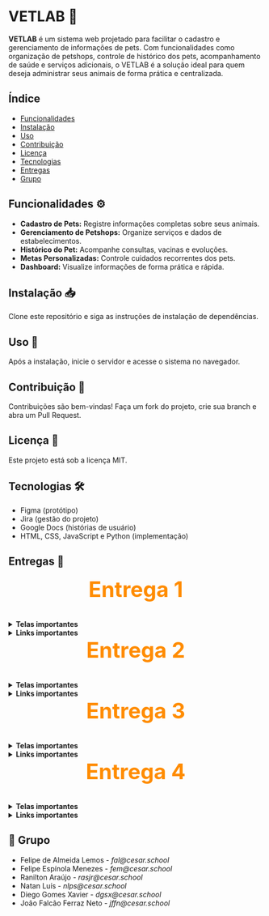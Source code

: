 <h1><b>VETLAB 🐶</b></h1>

<p>
<b>VETLAB</b> é um sistema web projetado para facilitar o cadastro e gerenciamento de informações de pets.  
Com funcionalidades como organização de petshops, controle de histórico dos pets, acompanhamento de saúde e serviços adicionais, o VETLAB é a solução ideal para quem deseja administrar seus animais de forma prática e centralizada.  
</p>

<h2>Índice</h2>
<ul>
  <li><a href="#funcionalidades">Funcionalidades</a></li>
  <li><a href="#instalacao">Instalação</a></li>
  <li><a href="#uso">Uso</a></li>
  <li><a href="#contribuicao">Contribuição</a></li>
  <li><a href="#licenca">Licença</a></li>
  <li><a href="#tecnologias">Tecnologias</a></li>
  <li><a href="#entregas">Entregas</a></li>
  <li><a href="#grupo">Grupo</a></li>
</ul>

<h2 id="funcionalidades">Funcionalidades ⚙️</h2>
<ul>
  <li><b>Cadastro de Pets:</b> Registre informações completas sobre seus animais.</li>
  <li><b>Gerenciamento de Petshops:</b> Organize serviços e dados de estabelecimentos.</li>
  <li><b>Histórico do Pet:</b> Acompanhe consultas, vacinas e evoluções.</li>
  <li><b>Metas Personalizadas:</b> Controle cuidados recorrentes dos pets.</li>
  <li><b>Dashboard:</b> Visualize informações de forma prática e rápida.</li>
</ul>

<h2 id="instalacao">Instalação 📥</h2>
<p>Clone este repositório e siga as instruções de instalação de dependências.</p>

<h2 id="uso">Uso 🚀</h2>
<p>Após a instalação, inicie o servidor e acesse o sistema no navegador.</p>

<h2 id="contribuicao">Contribuição 🤝</h2>
<p>Contribuições são bem-vindas! Faça um fork do projeto, crie sua branch e abra um Pull Request.</p>

<h2 id="licenca">Licença 📜</h2>
<p>Este projeto está sob a licença MIT.</p>

<h2 id="tecnologias">Tecnologias 🛠️</h2>
<ul>
  <li>Figma (protótipo)</li>
  <li>Jira (gestão do projeto)</li>
  <li>Google Docs (histórias de usuário)</li>
  <li>HTML, CSS, JavaScript e Python (implementação)</li>
</ul>

<h2 id="entregas">Entregas 📄</h2>

<h2 style="text-align:center; font-size:3em; color:#FF8C00; margin-top:0;">Entrega 1</h2>

<details>
  <summary><b>Telas importantes</b></summary>
  <p><b>Quadros e backlog do Jira</b></p>
  <img width="1615" height="693" alt="image" src="https://github.com/user-attachments/assets/c27a9be5-6780-4c7a-a8f5-9c5431e35e00" />
  <img width="1561" height="413" alt="image" src="https://github.com/user-attachments/assets/3dcf08af-42d2-432a-88c5-ec78a346afe5" />
  <img width="1596" height="706" alt="image" src="https://github.com/user-attachments/assets/d68b6d0d-b919-480b-88e9-54a17a88ae07" />
</details>

<details>
  <summary><b>Links importantes</b></summary>
  [**Figma**](https://www.figma.com/design/Z7vgjyxh6KX3w8wGwW9OBX/Untitled?node-id=0-1&m=dev&t=w8JcMUNf87TNghrp-1)  
  [**Histórias**](https://docs.google.com/document/d/1iX8sOVrvuNe5e-3l2RcnAq2qmmCpz37GCDBJvqEitz4/edit?usp=sharing)  
  [**Jira**](https://cesar-team-p4240efs.atlassian.net/jira/software/projects/VL/boards/2/backlog)  
  [**Apresentação do protótipo**](https://www.youtube.com/watch?v=ZgMttZb-H08)  
</details>


<h2 style="text-align:center; font-size:3em; color:#FF8C00; margin-top:0;">Entrega 2</h2>

<details>
  <summary><b>Telas importantes</b></summary>
  <p><b>Implementações iniciais do sistema</b></p>
  <img width="1600" alt="image" src="https://github.com/user-attachments/assets/exemplo1.png" />
  <img width="1600" alt="image" src="https://github.com/user-attachments/assets/exemplo2.png" />
  <img width="1600" alt="image" src="https://github.com/user-attachments/assets/exemplo3.png" />
</details>

<details>
  <summary><b>Links importantes</b></summary>
  [**Figma (atualizado)**](https://www.figma.com/design/Z7vgjyxh6KX3w8wGwW9OBX/Untitled?node-id=0-1&m=dev&t=w8JcMUNf87TNghrp-1)  
  [**Histórias no Google Docs**](https://docs.google.com/document/d/1iX8sOVrvuNe5e-3l2RcnAq2qmmCpz37GCDBJvqEitz4/edit?usp=sharing)  
  [**Jira – andamento da sprint**](https://cesar-team-p4240efs.atlassian.net/jira/software/projects/VL/boards/2/backlog)  
  [**Demonstração da implementação**](https://www.youtube.com/watch?v=ZgMttZb-H08)  
</details>


<h2 style="text-align:center; font-size:3em; color:#FF8C00; margin-top:0;">Entrega 3</h2>

<details>
  <summary><b>Telas importantes</b></summary>
  <p><b>Novas funcionalidades e melhorias</b></p>
  <img width="1600" alt="image" src="https://github.com/user-attachments/assets/exemplo4.png" />
  <img width="1600" alt="image" src="https://github.com/user-attachments/assets/exemplo5.png" />
  <img width="1600" alt="image" src="https://github.com/user-attachments/assets/exemplo6.png" />
</details>

<details>
  <summary><b>Links importantes</b></summary>
  [**Figma (iterado)**](https://www.figma.com/design/Z7vgjyxh6KX3w8wGwW9OBX/Untitled?node-id=0-1&m=dev&t=w8JcMUNf87TNghrp-1)  
  [**Histórias adicionais**](https://docs.google.com/document/d/1iX8sOVrvuNe5e-3l2RcnAq2qmmCpz37GCDBJvqEitz4/edit?usp=sharing)  
  [**Jira – nova sprint**](https://cesar-team-p4240efs.atlassian.net/jira/software/projects/VL/boards/2/backlog)  
  [**Demonstração parcial**](https://www.youtube.com/watch?v=ZgMttZb-H08)  
</details>


<h2 style="text-align:center; font-size:3em; color:#FF8C00; margin-top:0;">Entrega 4</h2>

<details>
  <summary><b>Telas importantes</b></summary>
  <p><b>Finalização do projeto</b></p>
  <img width="1600" alt="image" src="https://github.com/user-attachments/assets/exemplo7.png" />
  <img width="1600" alt="image" src="https://github.com/user-attachments/assets/exemplo8.png" />
  <img width="1600" alt="image" src="https://github.com/user-attachments/assets/exemplo9.png" />
</details>

<details>
  <summary><b>Links importantes</b></summary>
  [**Protótipo final**](https://www.figma.com/design/Z7vgjyxh6KX3w8wGwW9OBX/Untitled?node-id=0-1&m=dev&t=w8JcMUNf87TNghrp-1)  
  [**Histórias concluídas**](https://docs.google.com/document/d/1iX8sOVrvuNe5e-3l2RcnAq2qmmCpz37GCDBJvqEitz4/edit?usp=sharing)  
  [**Jira – fechamento do projeto**](https://cesar-team-p4240efs.atlassian.net/jira/software/projects/VL/boards/2/backlog)  
  [**Apresentação final**](https://www.youtube.com/watch?v=ZgMttZb-H08)  
</details>


<h2 id="grupo">👥 Grupo</h2>
<ul>
  <li>Felipe de Almeida Lemos - <i>fal@cesar.school</i></li>
  <li>Felipe Espínola Menezes - <i>fem@cesar.school</i></li>
  <li>Ranilton Araújo - <i>rasjr@cesar.school</i></li>
  <li>Natan Luís - <i>nlps@cesar.school</i></li>
  <li>Diego Gomes Xavier - <i>dgsx@cesar.school</i></li>
  <li>João Falcão Ferraz Neto - <i>jffn@cesar.school</i></li>
</ul>
